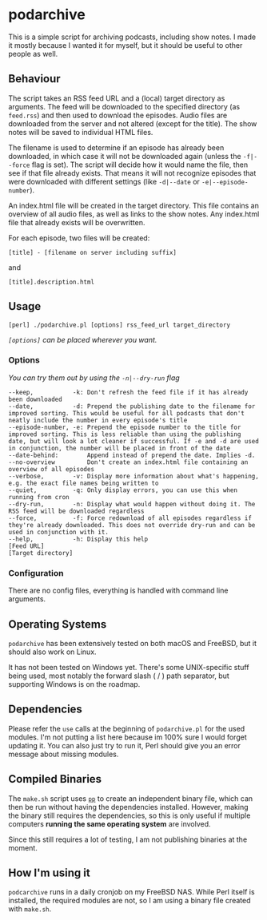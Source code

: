 podarchive
==========
This is a simple script for archiving podcasts, including show notes. I made it mostly because I wanted it for myself, but it should be useful to other people as well.

Behaviour
---------
The script takes an RSS feed URL and a (local) target directory as arguments. The feed will be downloaded to the specified directory (as `feed.rss`) and then used to download the episodes. Audio files are downloaded from the server and not altered (except for the title). The show notes will be saved to individual HTML files.

The filename is used to determine if an episode has already been downloaded, in which case it will not be downloaded again (unless the `-f|--force` flag is set). The script will decide how it would name the file, then see if that file already exists. That means it will not recognize episodes that were downloaded with different settings (like `-d|--date` or `-e|--episode-number`).

An index.html file will be created in the target directory. This file contains an overview of all audio files, as well as links to the show notes. Any index.html file that already exists will be overwritten.

For each episode, two files will be created:

    [title] - [filename on server including suffix]

and

    [title].description.html

Usage
-----
    [perl] ./podarchive.pl [options] rss_feed_url target_directory

_`[options]` can be placed wherever you want._
    
### Options
_You can try them out by using the `-n|--dry-run` flag_

    --keep,           -k: Don't refresh the feed file if it has already been downloaded
    --date,           -d: Prepend the publishing date to the filename for improved sorting. This would be useful for all podcasts that don't neatly include the number in every episode's title
    --episode-number, -e: Prepend the episode number to the title for improved sorting. This is less reliable than using the publishing date, but will look a lot cleaner if successful. If -e and -d are used in conjunction, the number will be placed in front of the date
    --date-behind:        Append instead of prepend the date. Implies -d.
    --no-overview         Don't create an index.html file containing an overview of all episodes
    --verbose,        -v: Display more information about what's happening, e.g. the exact file names being written to
    --quiet,          -q: Only display errors, you can use this when running from cron
    --dry-run,        -n: Display what would happen without doing it. The RSS feed will be downloaded regardless
    --force,          -f: Force redownload of all episodes regardless if they're already downloaded. This does not override dry-run and can be used in conjunction with it.
    --help,           -h: Display this help
    [Feed URL]
    [Target directory]

### Configuration
There are no config files, everything is handled with command line arguments.

Operating Systems
-----------------
`podarchive` has been extensively tested on both macOS and FreeBSD, but it should also work on Linux.

It has not been tested on Windows yet. There's some UNIX-specific stuff being used, most notably the forward slash ( / ) path separator, but supporting Windows is on the roadmap.

Dependencies
------------
Please refer the `use` calls at the beginning of `podarchive.pl` for the used modules. I'm not putting a list here because im 100% sure I would forget updating it. You can also just try to run it, Perl should give you an error message about missing modules.

Compiled Binaries
-----------------
The `make.sh` script uses [`pp`](https://metacpan.org/pod/pp) to create an independent binary file, which can then be run without having the dependencies installed. However, making the binary still requires the dependencies, so this is only useful if multiple computers **running the same operating system** are involved.

Since this still requires a lot of testing, I am not publishing binaries at the moment.

How I'm using it
----------------
`podcarchive` runs in a daily cronjob on my FreeBSD NAS. While Perl itself is installed, the required modules are not, so I am using a binary file created with `make.sh`.
